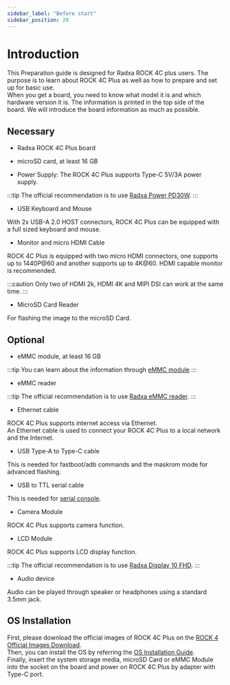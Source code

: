 ```yaml
---
sidebar_label: "Before start"
sidebar_position: 20
---
```


# Introduction

This Preparation guide is designed for Radxa ROCK 4C plus users.
The purpose is to learn about ROCK 4C Plus as well as how to prepare and set up for basic use.  
When you get a board, you need to know what model it is and which hardware version it is.
The information is printed in the top side of the board. We will introduce the board information as much as possible.

## Necessary

- Radxa ROCK 4C Plus board

- microSD card, at least 16 GB

- Power Supply: The ROCK 4C Plus supports Type-C 5V/3A power supply.

:::tip
The official recommendation is to use [Radxa Power PD30W](/accessories/pd_30w).
:::

- USB Keyboard and Mouse

With 2x USB-A 2.0 HOST connectors, ROCK 4C Plus can be equipped with a full sized keyboard and mouse.

- Monitor and micro HDMI Cable

ROCK 4C Plus is equipped with two micro HDMI connectors, one supports up to 1440P@60 and another supports up to 4K@60. HDMI capable monitor is recommended.

:::caution
Only two of HDMI 2k, HDMI 4K and MIPI DSI can work at the same time.
:::

- MicroSD Card Reader

For flashing the image to the microSD Card.

## Optional

- eMMC module, at least 16 GB

:::tip
You can learn about the information through [eMMC module](/accessories/emmc_module)
:::

- eMMC reader

:::tip
The official recommendation is to use [Radxa eMMC reader](/accessories/emmc_reader).
:::

- Ethernet cable

ROCK 4C Plus supports internet access via Ethernet.  
An Ethernet cable is used to connect your ROCK 4C Plus to a local network and the Internet.

- USB Type-A to Type-C cable

This is needed for fastboot/adb commands and the maskrom mode for advanced flashing.

- USB to TTL serial cable

This is needed for [serial console](/general-tutorial/serial).

- Camera Module

ROCK 4C Plus supports camera function.

- LCD Module

ROCK 4C Plus supports LCD display function.

:::tip
The official recommendation is to use [Radxa Display 10 FHD](/accessories/lcd-10-fhd).
:::

- Audio device

Audio can be played through speaker or headphones using a standard 3.5mm jack.

## OS Installation

First, please download the official images of ROCK 4C Plus on the [ROCK 4 Official Images Download](/rock4/official-images).  
Then, you can install the OS by referring the [OS Installation Guide](/general-tutorial/os-installation).  
Finally, insert the system storage media, microSD Card or eMMC Module into the socket on the board and power on ROCK 4C Plus by adapter with Type-C port.
